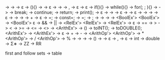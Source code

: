 <Prog> -> <FuncList>
<FuncList> -> <FuncDecl><FuncList> 
<FuncList> -> ε
<FuncDecl> -> <Decl>(<ListOfParams>){<StatementList>}
<ListOfParams> -> <NonEmptyListOfParams> 
<ListOfParams> -> ε
<NonEmptyListOfParams> -> <Decl> 
<NonEmptyListOfParams> -> <NonEmptyListOfParamsContinue>
<NonEmptyListOfParamsContinue> -> ,<Decl> 
<NonEmptyListOfParamsContinue> -> ε
<StatementList> -> <Statement><StatementList> 
<StatementList> ε
<Statement> -> if(<BoolEx>){<StatementList>}
<Statement> -> while(<BoolEx>){<StatementList>}
<Statement> -> for(<forLoopFirstBit>; <BoolEx>; <forLoopLastBit>){<StatementList>}
<Statement> -> <assignment>
<Statement> -> <VarDecl>
<Statement> -> break;
<Statement> -> continue;
<Statement> -> return<returnTail>;
<Statement> -> print(<Text>);
<Statement> -> ε
<forLoopFirstBit> -> <VarDecl> 
<forLoopFirstBit> -> <assignment>
<forLoopFirstBit> -> ε
<forLoopLastBit> -> <assignment> 
<forLoopLastBit> -> ε
<returnTail> -> <number>
<returnTail> -> <VName>
<Text> -> <TextElement><TextTail>
<Text> -> ε
<TextElement> -> <String>
<TextElement> -> <number>
<TextElement> -> <VName>
<TextTail> -> + <TextElement><TextTail>
<TextTail> -> ε
<assignment> -> <VName>=<Ex>;
<VarDecl> -> const<Decl>=<Ex>;
<VarDecl> -> <Decl>=<Ex>; 
<VarDecl> -> <Decl>;
<Decl> -> <Type><VName>
<Ex> -> <BoolEx> 
<Ex> -> <ArithEx> 
<BoolEx> -> <RelEx><BoolEx'> 
<BoolEx'> -> <BoolOp><BoolEx>
<BoolEx'> ε
<BoolOp> -> &&
<BoolOp> -> || 
<RelEx> -> <ArithEx><RelEx'>
<RelEx'> -> <RelOp><ArithEx>
<RelEx'> -> ε
<RelOp> -> ==
<RelOp> -> >
<RelOp> -> <
<RelOp> -> >=
<RelOp> -> <=
<RelOp> -> <>
<ArithEx> -> <ArithVal><ArithEx'>
<ArithEx> -> (<ArithEx>)
<ArithEx> -> toINT(<ArithEx>);
<ArithEx> -> toDOUBLE(<ArithEx>);
<ArithEx'> -> <ArithOp><ArithEx>
<ArithEx'> -> ε
<ArithOp> -> +
<ArithOp> -> -
<ArithOp> -> <ArithOp'>
<ArithOp'> -> *
<ArithOp'> -> / 
<ArithOp'> -> %
<ArithVal> -> <fnCall>
<ArithVal> -> <Number>
<ArithVal> -> <VName>
<fnCall> -> <VName>(<argList>)
<argList> -> <Ex><argListTail>
<argList> -> ε
<argListTail> -> ,<Ex><argListTail>
<argListTail> -> ε
<type> -> int
<type> -> double
<VName> -> Σ∗
<Number> -> ZZ
<Number> -> RR

first and follow sets -> table